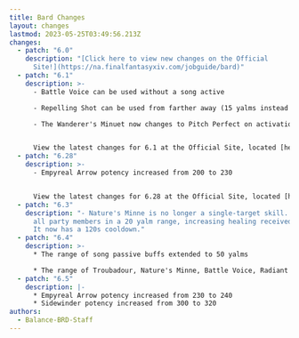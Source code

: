```yaml
---
title: Bard Changes
layout: changes
lastmod: 2023-05-25T03:49:56.213Z
changes:
  - patch: "6.0"
    description: "[Click here to view new changes on the Official
      Site!](https://na.finalfantasyxiv.com/jobguide/bard)"
  - patch: "6.1"
    description: >-
      - Battle Voice can be used without a song active

      - Repelling Shot can be used from farther away (15 yalms instead of 5)

      - The Wanderer's Minuet now changes to Pitch Perfect on activation


      View the latest changes for 6.1 at the Official Site, located [here](https://na.finalfantasyxiv.com/jobguide/bard/)!
  - patch: "6.28"
    description: >-
      - Empyreal Arrow potency increased from 200 to 230


      View the latest changes for 6.28 at the Official Site, located [here](https://na.finalfantasyxiv.com/jobguide/bard/)!
  - patch: "6.3"
    description: "- Nature's Minne is no longer a single-target skill. It affects
      all party members in a 20 yalm range, increasing healing received by 15%.
      It now has a 120s cooldown."
  - patch: "6.4"
    description: >-
      * The range of song passive buffs extended to 50 yalms

      * The range of Troubadour, Nature's Minne, Battle Voice, Radiant Finale, and Peloton increased to 30 yalms
  - patch: "6.5"
    description: |-
      * Empyreal Arrow potency increased from 230 to 240
      * Sidewinder potency increased from 300 to 320
authors:
  - Balance-BRD-Staff
---
```

